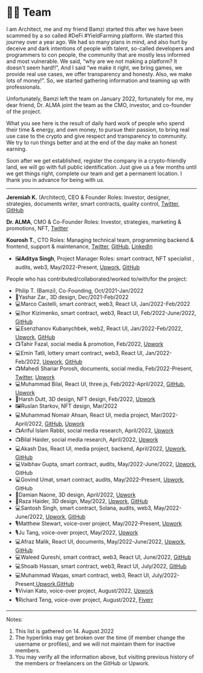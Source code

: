# ✌🏼 Team

I am Architect, me and my friend Bamzi started this after we have been scammed by a so called #DeFi #YieldFarming platform. We started this journey over a year ago. We had so many plans in mind, and also hurt by deceive and dark intentions of people with talent, so-called developers and programmers to con people, the community that are mostly less informed and most vulnerable. We said, “why are we not making a platform? It doesn't seem hard!!”, And I said “we make it right, we bring games, we provide real use cases, we offer transparency and honesty. Also, we make lots of money!”. So, we started gathering information and teaming up with professionals.

Unfortunately, Bamzi left the team on January 2022, fortunately for me, my dear friend, Dr. ALMA joint the team as the CMO, investor, and co-founder of the project.

What you see here is the result of daily hard work of people who spend their time & energy, and own money, to pursue their passion, to bring real use case to the crypto and give respect and transparency to community. We try to run things better and at the end of the day make an honest earning.

Soon after we get established, register the company in a crypto-friendly land, we will go with full public identification. Just give us a few months until we get things right, complete our team and get a permanent location. I thank you in advance for being with us.

<hr/>


**Jeremiah K.** (Architect), CEO & Founder Roles: Investor, designer, strategies, documents writer, smart contracts, quality control, [Twitter](https://twitter.com/realarchitekt), [GitHub](https://github.com/babyloniaapp)

**Dr. ALMA**, CMO & Co-Founder Roles: Investor, strategies, marketing & promotions, NFT, [Twitter](https://twitter.com/DralmaEth)

**Kourosh T.**, CTO Roles: Managing technical team, programming backend & frontend, support & maintenance, [Twitter](https://twitter.com/KooroshTorabi), [GitHub](https://github.com/KooroshTorabi), [LinkedIn](https://www.linkedin.com/in/kooroshtorabi/)

- 🖼️**Aditya Singh**, Project Manager Roles: smart contract, NFT specialist , audits, web3, May/2022-Present, [Upwork](https://www.upwork.com/freelancers/~01a404993d7099e5d2), [GitHub](https://github.com/Aadityakr003)


People who has contributed/collaborated/worked to/with/for the project:

-   Philip T. (Bamzi), Co-Founding, Oct/2021-Jan/2022
-   📐Yashar Zar., 3D design, Dec/2021-Feb/2022
-   💻Marco Castelli, smart contract, web3, React UI, Jan/2022-Feb/2022
-   💻Ihor Kizimenko, smart contract, web3, React UI, Feb/2022-June/2022, [GitHub](https://github.com/MetaFomos)
-   💻Esenzhanov Kubanychbek, web2, React UI, Jan/2022-Feb/2022, [Upwork](https://www.upwork.com/freelancers/~01efed7790508f5cd0), [GitHub](https://github.com/gloompi)
-  📺Tahir Fazal, social media & promotion, Feb/2022, [Upwork](Tahir%20Fazal)
-  💻Emin Tatli, lottery smart contract, web3, React UI, Jan/2022-Feb/2022, [Upwork](https://www.upwork.com/freelancers/~01bf704a153a9751a7), [GitHub](https://github.com/emintatli)
-  📺Mahedi Shariar Porosh, documents, social media, Feb/2022-Present, [Twitter](https://twitter.com/shariarporosh), [Upwork](https://www.upwork.com/freelancers/~015d40b3235359e966)
-   💻Muhammad Bilal, React UI, three.js, Feb/2022-April/2022, [GitHub](https://github.com/MuhammadBilal1234), [Upwork](https://www.upwork.com/freelancers/~01eb8445f58b6fe00b)
-   📐Harsh Dutt, 3D design, NFT design, Feb/2022, [Upwork](https://www.upwork.com/freelancers/~013e96107237f84bbf)
-   🖼️Ruslan Starkov, NFT design, Mar/2022
-   💻Muhammad Nomair Ahsan, React UI, media project, Mar/2022-April/2022, [GitHub](https://github.com/ahmad-tech), [Upwork](https://www.upwork.com/freelancers/~016aeb429be5ff7640)
-   📺Ariful Islam Rabbi, social media research, April/2022, [Upwork](https://www.upwork.com/freelancers/~013764db888bb7f1bd)
-   📺Bilal Haider, social media research, April/2022, [Upwork](https://www.upwork.com/freelancers/~011eb939a018074478)
-   💻Akash Das, React UI, media project, backend, April/2022, [Upwork](https://www.upwork.com/freelancers/~01beaeeb78b32d57bd), [GitHub](https://github.com/AkashSDas)
-   💻Vaibhav Gupta, smart contract, audits, May/2022-June/2022, [Upwork](https://www.upwork.com/freelancers/vdev), GitHub
-   💻Govind Umat, smart contract, audits, May/2022-Present, [Upwork](https://www.upwork.com/freelancers/~0100985c27d4d429a1), GitHub
-   📐Damian Naone, 3D design, April/2022, [Upwork](https://www.upwork.com/freelancers/~01c5a863ff14b388df)
-   📐Raza Haider, 3D design, May/2022, [Upwork](https://www.upwork.com/freelancers/~019304ceee9fd8ee72), [GitHub](https://github.com/RazaZaidi2802)
-   💻Santosh Singh, smart contract, Solana, audits, web3, May/2022-June/2022, [Upwork](https://www.upwork.com/freelancers/~0106ec17497965aa6e), [GitHub](https://github.com/santosh214)
-  🎙️Matthew Stewart, voice-over project, May/2022-Present, [Upwork](https://www.upwork.com/freelancers/~01cd0b37db7e52873f)
-  🎙️Ju Tang, voice-over project, May/2022, [Upwork](https://www.upwork.com/freelancers/~013bfedb2ad6d429eb)
-  💻Afraz Malik, React UI, documents, May/2022-June/2022, [Upwork](https://www.upwork.com/freelancers/~01feceb3a9a20cfad5), [GitHub](https://github.com/afraz-malik)
-  💻Waleed Qureshi, smart contract, web3, React UI, June/2022, [GitHub](https://github.com/Waleed-Shafiq)
-  💻Shoaib Hassan, smart contract, web3, React UI, July/2022, [GitHub](https://github.com/Prince891028)
-  💻Muhammad Waqas, smart contract, web3, React UI, July/2022-Present,[Upwork](https://www.upwork.com/freelancers/~01feceb3a9a20cfad5),[GitHub](https://github.com/MuhammadWaqas4)
-  🎙️Vivian Kato, voice-over project, August/2022, [Upwork](https://www.upwork.com/freelancers/~01235a14ee714c98c4)
-  🎙️Richard Teng, voice-over project, August/2022, [Fiverr](https://business.fiverr.com/freelancers/ycrichardteng?source=inbox)


<hr/>

Notes:
1. This list is gathered on 14. August.2022
2. The hyperlinks may get broken over the time (if member change the username or profiles), and we will not maintain them for inactive members.
3. You may verify all the information above, but visiting previous history of the members or freelancers on the GitHub or Upwork.
